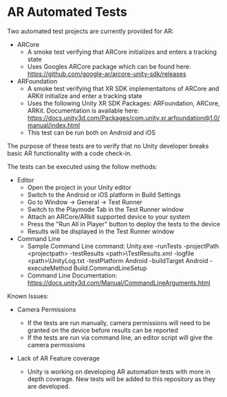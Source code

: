 # AR Automated Tests

Two automated test projects are currently provided for AR:
- ARCore
  - A smoke test verifying that ARCore initializes and enters a tracking state
  - Uses Googles ARCore package which can be found here: https://github.com/google-ar/arcore-unity-sdk/releases
- ARFoundation
  - A smoke test verifying that XR SDK implementaitons of ARCore and ARKit initialize and enter a tracking state
  - Uses the following Unity XR SDK Packages: ARFoundation, ARCore, ARKit. Documentation is available here: https://docs.unity3d.com/Packages/com.unity.xr.arfoundation@1.0/manual/index.html
  - This test can be run both on Android and iOS

The purpose of these tests are to verify that no Unity developer breaks basic AR functionality with a code check-in.

The tests can be executed using the follow methods:
- Editor
  - Open the project in your Unity editor
  - Switch to the Android or iOS platform in Build Settings
  - Go to Window -> General -> Test Runner
  - Switch to the Playmode Tab in the Test Runner window
  - Attach an ARCore/ARkit supported device to your system
  - Press the "Run All in Player" button to deploy the tests to the device
  - Results will be displayed in the Test Runner window
- Command Line
  - Sample Command Line command: Unity.exe -runTests -projectPath \<projectpath\> -testResults \<path\>\TestResults.xml -logfile \<path\>\UnityLog.txt -testPlatform Android -buildTarget Android -executeMethod Build.CommandLineSetup
  - Command Line Documentation: https://docs.unity3d.com/Manual/CommandLineArguments.html

Known Issues:
- Camera Permissions
  - If the tests are run manually, camera permissions will need to be granted on the device before results can be reported
  - If the tests are run via command line, an editor script will give the camera permissions

- Lack of AR Feature coverage
  - Unity is working on developing AR automation tests with more in depth coverage. New tests will be added to this repository as they are developed.
